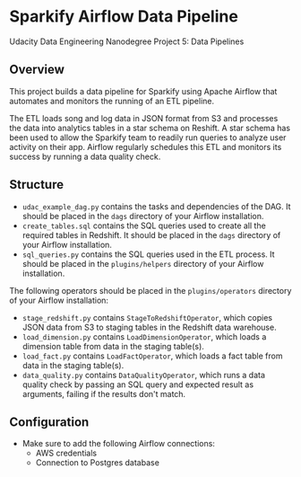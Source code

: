 # Sparkify Airflow Data Pipeline
Udacity Data Engineering Nanodegree Project 5: Data Pipelines

## Overview

This project builds a data pipeline for Sparkify using Apache Airflow that automates and monitors the running of an ETL pipeline.

The ETL loads song and log data in JSON format from S3 and processes the data into analytics tables in a star schema on Reshift. A star schema has been used to allow the Sparkify team to readily run queries to analyze user activity on their app. Airflow regularly schedules this ETL and monitors its success by running a data quality check.

## Structure

* `udac_example_dag.py` contains the tasks and dependencies of the DAG. It should be placed in the `dags` directory of your Airflow installation.
* `create_tables.sql` contains the SQL queries used to create all the required tables in Redshift. It should be placed in the `dags` directory of your Airflow installation.
* `sql_queries.py` contains the SQL queries used in the ETL process. It should be placed in the `plugins/helpers` directory of your Airflow installation.

The following operators should be placed in the `plugins/operators` directory of
your Airflow installation:
* `stage_redshift.py` contains `StageToRedshiftOperator`, which copies JSON data from S3 to staging tables in the Redshift data warehouse.
* `load_dimension.py` contains `LoadDimensionOperator`, which loads a dimension table from data in the staging table(s).
* `load_fact.py` contains `LoadFactOperator`, which loads a fact table from data in the staging table(s).
* `data_quality.py` contains `DataQualityOperator`, which runs a data quality check by passing an SQL query and expected result as arguments, failing if the results don't match.

## Configuration

* Make sure to add the following Airflow connections:
    * AWS credentials
    * Connection to Postgres database

